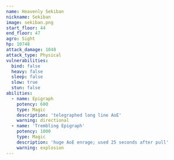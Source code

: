 ```yaml
---
name: Heavenly Sekiban
nickname: Sekiban
image: sekiban.png
start_floor: 44
end_floor: 47
agro: Sight
hp: 10748
attack_damage: 1048
attack_type: Physical
vulnerabilities:
  bind: false
  heavy: false
  sleep: false
  slow: true
  stun: false
abilities:
  - name: Epigraph
    potency: 600
    type: Magic
    description: 'telegraphed long line AoE'
    warning: directional
  - name: 'Trembling Epigraph'
    potency: 1000
    type: Magic
    description: 'huge AoE enrage; used 25 seconds after pull'
    warning: explosion
---
```


